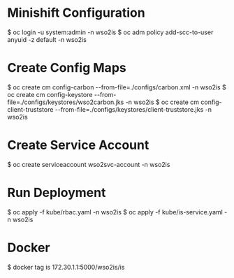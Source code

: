 # Minishift Configuration
$ oc login -u system:admin -n wso2is
$ oc adm policy add-scc-to-user anyuid -z default -n wso2is

# Create Config Maps
$ oc create cm config-carbon --from-file=./configs/carbon.xml -n wso2is
$ oc create cm config-keystore --from-file=./configs/keystores/wso2carbon.jks -n wso2is
$ oc create cm config-client-truststore --from-file=./configs/keystores/client-truststore.jks -n wso2is

# Create Service Account
$ oc create serviceaccount wso2svc-account -n wso2is
# Run Deployment
$ oc apply -f kube/rbac.yaml -n wso2is
$ oc apply -f kube/is-service.yaml -n wso2is


# Docker
$ docker tag is 172.30.1.1:5000/wso2is/is